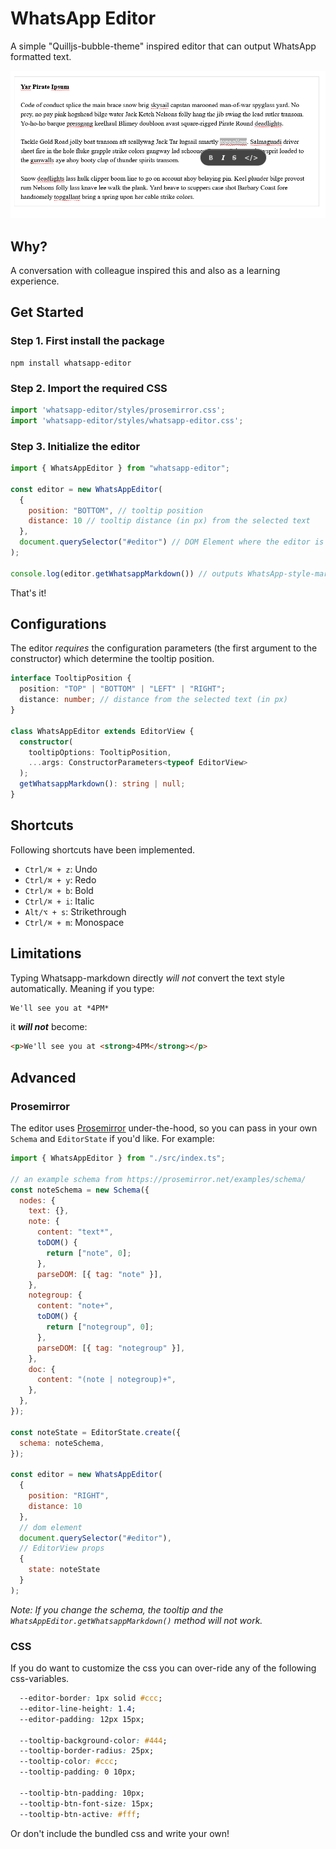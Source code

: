 # WhatsApp Editor

A simple "Quilljs-bubble-theme" inspired editor that can output WhatsApp formatted text.

![WhatsApp Editor](./public/editor.png)

## Why?

A conversation with colleague inspired this and also as a learning experience.

## Get Started

### Step 1. First install the package

```
npm install whatsapp-editor 
```

### Step 2. Import the required CSS

```js
import 'whatsapp-editor/styles/prosemirror.css';
import 'whatsapp-editor/styles/whatsapp-editor.css';
```

### Step 3. Initialize the editor

```js
import { WhatsAppEditor } from "whatsapp-editor";

const editor = new WhatsAppEditor(
  {
    position: "BOTTOM", // tooltip position
    distance: 10 // tooltip distance (in px) from the selected text
  },
  document.querySelector("#editor") // DOM Element where the editor is to be mounted
);

console.log(editor.getWhatsappMarkdown()) // outputs WhatsApp-style-markdown string
```

That's it!

## Configurations

The editor _requires_ the configuration parameters (the first argument to the constructor) which determine the tooltip position.

```ts
interface TooltipPosition {
  position: "TOP" | "BOTTOM" | "LEFT" | "RIGHT";
  distance: number; // distance from the selected text (in px)
}

class WhatsAppEditor extends EditorView {
  constructor(
    tooltipOptions: TooltipPosition, 
    ...args: ConstructorParameters<typeof EditorView>
  );
  getWhatsappMarkdown(): string | null;
}
```

## Shortcuts

Following shortcuts have been implemented.

- `Ctrl/⌘ + z`: Undo
- `Ctrl/⌘ + y`: Redo
- `Ctrl/⌘ + b`: Bold
- `Ctrl/⌘ + i`: Italic
- `Alt/⌥ + s`: Strikethrough
- `Ctrl/⌘ + m`: Monospace

## Limitations

Typing Whatsapp-markdown directly _will not_ convert the text style automatically. Meaning if you type:

```txt
We'll see you at *4PM*
```
it **_will not_** become:

```html
<p>We'll see you at <strong>4PM</strong></p>
```

## Advanced

### Prosemirror

The editor uses [Prosemirror](https://prosemirror.net/) under-the-hood, so you can pass in your own `Schema` and `EditorState` if you'd like. For example:

```js
import { WhatsAppEditor } from "./src/index.ts";

// an example schema from https://prosemirror.net/examples/schema/
const noteSchema = new Schema({
  nodes: {
    text: {},
    note: {
      content: "text*",
      toDOM() {
        return ["note", 0];
      },
      parseDOM: [{ tag: "note" }],
    },
    notegroup: {
      content: "note+",
      toDOM() {
        return ["notegroup", 0];
      },
      parseDOM: [{ tag: "notegroup" }],
    },
    doc: {
      content: "(note | notegroup)+",
    },
  },
});

const noteState = EditorState.create({
  schema: noteSchema,
});

const editor = new WhatsAppEditor(
  {
    position: "RIGHT",
    distance: 10 
  },
  // dom element
  document.querySelector("#editor"),
  // EditorView props
  { 
    state: noteState 
  }
);
```

_Note: If you change the schema, the tooltip and the `WhatsAppEditor.getWhatsappMarkdown()` method will not work._

### CSS

If you do want to customize the css you can over-ride any of the following css-variables.

```css
  --editor-border: 1px solid #ccc;
  --editor-line-height: 1.4;
  --editor-padding: 12px 15px;

  --tooltip-background-color: #444;
  --tooltip-border-radius: 25px;
  --tooltip-color: #ccc;
  --tooltip-padding: 0 10px;

  --tooltip-btn-padding: 10px;
  --tooltip-btn-font-size: 15px;
  --tooltip-btn-active: #fff;
```

Or don't include the bundled css and write your own!
